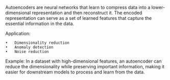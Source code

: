 Autoencoders are neural networks that learn to compress data into a lower-dimensional representation and then reconstruct it. The encoded representation can serve as a set of learned features that capture the essential information in the data.

Application:

	•	Dimensionality reduction
	•	Anomaly detection
	•	Noise reduction

Example:
In a dataset with high-dimensional features, an autoencoder can reduce the dimensionality while preserving important information, making it easier for downstream models to process and learn from the data.